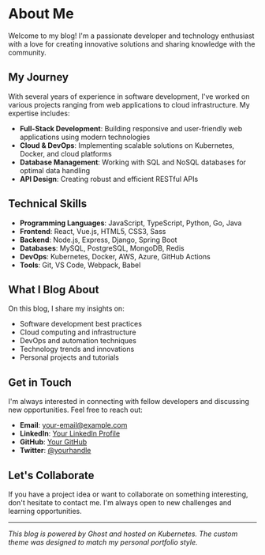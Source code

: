 # About Me

Welcome to my blog! I'm a passionate developer and technology enthusiast with a love for creating innovative solutions and sharing knowledge with the community.

## My Journey

With several years of experience in software development, I've worked on various projects ranging from web applications to cloud infrastructure. My expertise includes:

- **Full-Stack Development**: Building responsive and user-friendly web applications using modern technologies
- **Cloud & DevOps**: Implementing scalable solutions on Kubernetes, Docker, and cloud platforms
- **Database Management**: Working with SQL and NoSQL databases for optimal data handling
- **API Design**: Creating robust and efficient RESTful APIs

## Technical Skills

- **Programming Languages**: JavaScript, TypeScript, Python, Go, Java
- **Frontend**: React, Vue.js, HTML5, CSS3, Sass
- **Backend**: Node.js, Express, Django, Spring Boot
- **Databases**: MySQL, PostgreSQL, MongoDB, Redis
- **DevOps**: Kubernetes, Docker, AWS, Azure, GitHub Actions
- **Tools**: Git, VS Code, Webpack, Babel

## What I Blog About

On this blog, I share my insights on:
- Software development best practices
- Cloud computing and infrastructure
- DevOps and automation techniques
- Technology trends and innovations
- Personal projects and tutorials

## Get in Touch

I'm always interested in connecting with fellow developers and discussing new opportunities. Feel free to reach out:

- **Email**: your-email@example.com
- **LinkedIn**: [Your LinkedIn Profile](https://linkedin.com/in/yourprofile)
- **GitHub**: [Your GitHub](https://github.com/yourusername)
- **Twitter**: [@yourhandle](https://twitter.com/yourhandle)

## Let's Collaborate

If you have a project idea or want to collaborate on something interesting, don't hesitate to contact me. I'm always open to new challenges and learning opportunities.

---

*This blog is powered by Ghost and hosted on Kubernetes. The custom theme was designed to match my personal portfolio style.*